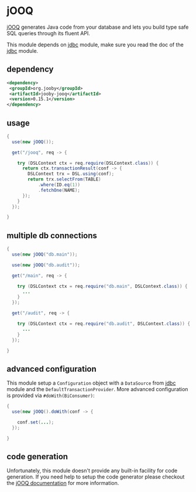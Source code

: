 # jOOQ

<a href="http://www.jooq.org">jOOQ</a> generates Java code from your database and lets you build type safe SQL queries through its fluent API.

This module depends on [jdbc](/doc/jdbc) module, make sure you read the doc of the [jdbc](/doc/jdbc) module.

## dependency

```xml
<dependency>
 <groupId>org.jooby</groupId>
 <artifactId>jooby-jooq</artifactId>
 <version>0.15.1</version>
</dependency>
```

## usage

```java
{
  use(new jOOQ());

  get("/jooq", req -> {

    try (DSLContext ctx = req.require(DSLContext.class)) {
      return ctx.transactionResult(conf -> {
        DSLContext trx = DSL.using(conf);
        return trx.selectFrom(TABLE)
            .where(ID.eq(1))
            .fetchOne(NAME);
      });
    }
  });

}
```

## multiple db connections

```java
{
  use(new jOOQ("db.main"));

  use(new jOOQ("db.audit"));

  get("/main", req -> {

    try (DSLContext ctx = req.require("db.main", DSLContext.class)) {
      ...
    }
  });

  get("/audit", req -> {

    try (DSLContext ctx = req.require("db.audit", DSLContext.class)) {
      ...
    }
  });

}
```

## advanced configuration

This module setup a ```Configuration``` object with a ```DataSource``` from [jdbc](/doc/jdbc) module and the ```DefaultTransactionProvider```. More advanced configuration is provided via ```#doWith(BiConsumer)```:

```java
{
  use(new jOOQ().doWith(conf -> {

    conf.set(...);
  });

}
```

## code generation

Unfortunately, this module doesn't provide any built-in facility for code generation. If you need help to setup the code generator please checkout the <a href="http://www.jooq.org/doc/latest/manual/code-generation/">jOOQ documentation</a> for more information.
